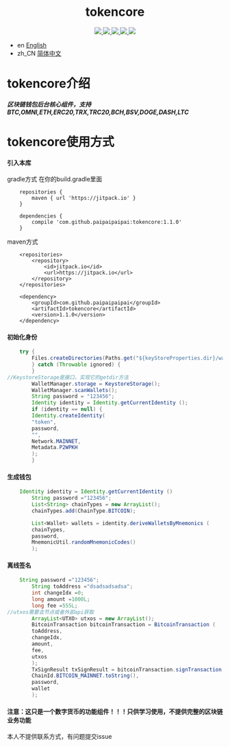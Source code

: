 <h1 align="center">
  tokencore
</h1>
<p align="center">

  <a href="https://travis-ci.org/paipaipaipai/tokencore">
    <img src="https://travis-ci.org/paipaipaipai/tokencore.svg?branch=master">
  </a>

  <a href="https://github.com/paipaipaipai/tokencore/issues">
    <img src="https://img.shields.io/github/issues/paipaipaipai/tokencore.svg">
  </a>

  <a href="https://github.com/paipaipaipai/tokencore/pulls">
    <img src="https://img.shields.io/github/issues-pr/paipaipaipai/tokencore.svg">
  </a>

  <a href="https://github.com/paipaipaipai/tokencore/graphs/contributors">
    <img src="https://img.shields.io/github/contributors/paipaipaipai/tokencore.svg">
  </a>

  <a href="LICENSE">
    <img src="https://img.shields.io/github/license/paipaipaipai/tokencore.svg">
  </a>

</p>

- en [English](README_en.md)
- zh_CN [简体中文](README.md)

# tokencore介绍

##### 区块链钱包后台核心组件，支持BTC,OMNI,ETH,ERC20,TRX,TRC20,BCH,BSV,DOGE,DASH,LTC

# tokencore使用方式

#### 引入本库
gradle方式
在你的build.gradle里面
```
    repositories {
        maven { url 'https://jitpack.io' }
    }
    
    dependencies {
        compile 'com.github.paipaipaipai:tokencore:1.1.0'
    }
```
maven方式
```
	<repositories>
		<repository>
		    <id>jitpack.io</id>
		    <url>https://jitpack.io</url>
		</repository>
	</repositories>
	
	<dependency>
	    <groupId>com.github.paipaipaipai</groupId>
	    <artifactId>tokencore</artifactId>
	    <version>1.1.0</version>
	</dependency>
```

#### 初始化身份
```java
    try {
        Files.createDirectories(Paths.get("${keyStoreProperties.dir}/wallets"))
        } catch (Throwable ignored) {
        }
//KeystoreStorage是接口，实现它的getdir方法
        WalletManager.storage = KeystoreStorage();
        WalletManager.scanWallets();
        String password = "123456";
        Identity identity = Identity.getCurrentIdentity ();
        if (identity == null) {
        Identity.createIdentity(
        "token",
        password,
        "",
        Network.MAINNET,
        Metadata.P2WPKH
        );
        }
```

#### 生成钱包

```java
    Identity identity = Identity.getCurrentIdentity ()
        String password ="123456";
        List<String> chainTypes = new ArrayList();
        chainTypes.add(ChainType.BITCOIN);

        List<Wallet> wallets = identity.deriveWalletsByMnemonics (
        chainTypes,
        password,
        MnemonicUtil.randomMnemonicCodes()
        );

```

#### 离线签名

```java
    String password ="123456";
        String toAddress ="dsadsadsadsa";
        int changeIdx =0;
        long amount =1000L;
        long fee =555L;
//utxos需要去节点或者外部api获取
        ArrayList<UTXO> utxos = new ArrayList();
        BitcoinTransaction bitcoinTransaction = BitcoinTransaction (
        toAddress,
        changeIdx,
        amount,
        fee,
        utxos
        );
        TxSignResult txSignResult = bitcoinTransaction.signTransaction (
        ChainId.BITCOIN_MAINNET.toString(),
        password,
        wallet
        );
```

#### 注意：这只是一个数字货币的功能组件！！！只供学习使用，不提供完整的区块链业务功能

本人不提供联系方式，有问题提交issue